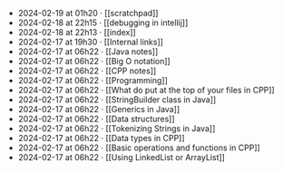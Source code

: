 - 2024-02-19 at 01h20 · [[scratchpad]]
- 2024-02-18 at 22h15 · [[debugging in intellij]]
- 2024-02-18 at 22h13 · [[index]]
- 2024-02-17 at 19h30 · [[Internal links]]
- 2024-02-17 at 06h22 · [[Java notes]]
- 2024-02-17 at 06h22 · [[Big O notation]]
- 2024-02-17 at 06h22 · [[CPP notes]]
- 2024-02-17 at 06h22 · [[Programming]]
- 2024-02-17 at 06h22 · [[What do put at the top of your files in CPP]]
- 2024-02-17 at 06h22 · [[StringBuilder class in Java]]
- 2024-02-17 at 06h22 · [[Generics in Java]]
- 2024-02-17 at 06h22 · [[Data structures]]
- 2024-02-17 at 06h22 · [[Tokenizing Strings in Java]]
- 2024-02-17 at 06h22 · [[Data types in CPP]]
- 2024-02-17 at 06h22 · [[Basic operations and functions in CPP]]
- 2024-02-17 at 06h22 · [[Using LinkedList or ArrayList]]
